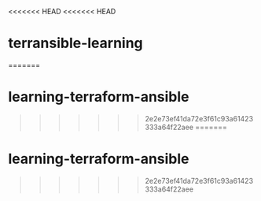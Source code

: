 <<<<<<< HEAD
<<<<<<< HEAD
# terransible-learning
=======
# learning-terraform-ansible
>>>>>>> 2e2e73ef41da72e3f61c93a61423333a64f22aee
=======
# learning-terraform-ansible
>>>>>>> 2e2e73ef41da72e3f61c93a61423333a64f22aee
